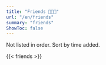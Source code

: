 ```yaml
---
title: "Friends 🧑‍🤝‍🧑"
url: "/en/friends"
summary: "friends"
ShowToc: false
---
```


Not listed in order. Sort by time added.

{{< friends >}}

<!-- > Thanks for https://guanqr.com/tech/website/add-blogroll/. -->
